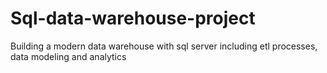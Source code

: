 # Sql-data-warehouse-project
Building a modern data warehouse with sql server including etl processes, data modeling and analytics
